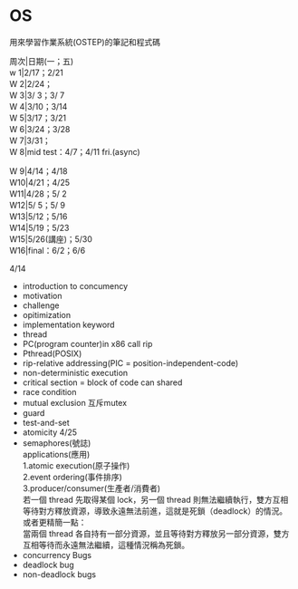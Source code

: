 # OS
用來學習作業系統(OSTEP)的筆記和程式碼

周次|日期(一；五)  
w 1|2/17；2/21  
W 2|2/24；  
W 3|3/ 3；3/ 7  
W 4|3/10；3/14  
W 5|3/17；3/21  
W 6|3/24；3/28  
W 7|3/31；  
W 8|mid test：4/7；4/11 fri.(async)  
  
W 9|4/14；4/18  
W10|4/21；4/25  
W11|4/28；5/ 2  
W12|5/ 5；5/ 9  
W13|5/12；5/16  
W14|5/19；5/23  
W15|5/26(講座)；5/30  
W16|final：6/2；6/6  


4/14  
- introduction to concumency
- motivation
- challenge
- opitimization
- implementation
keyword
- thread
- PC(program counter)in x86 call rip
- Pthread(POSIX)
- rip-relative addressing(PIC = position-independent-code)
- non-deterministic execution
- critical section = block of code can shared
- race condition
- mutual exclusion 互斥mutex
- guard
- test-and-set
- atomicity
4/25
- semaphores(號誌)  
  applications(應用)  
  1.atomic execution(原子操作)  
  2.event ordering(事件排序)  
  3.producer/consumer(生產者/消費者)  
    若一個 thread 先取得某個 lock，另一個 thread 則無法繼續執行，雙方互相等待對方釋放資源，導致永遠無法前進，這就是死鎖（deadlock）的情況。  
    或者更精簡一點：  
    當兩個 thread 各自持有一部分資源，並且等待對方釋放另一部分資源，雙方互相等待而永遠無法繼續，這種情況稱為死鎖。  
- concurrency Bugs
- deadlock bug
- non-deadlock bugs


